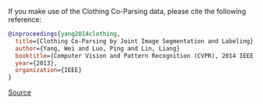 If you make use of the Clothing Co-Parsing data, please cite the following reference:

``` bibtex
@inproceedings{yang2014clothing,
  title={Clothing Co-Parsing by Joint Image Segmentation and Labeling},
  author={Yang, Wei and Luo, Ping and Lin, Liang}
  booktitle={Computer Vision and Pattern Recognition (CVPR), 2014 IEEE Conference on},
  year={2013},
  organization={IEEE}
}
```

[Source](https://github.com/bearpaw/clothing-co-parsing)